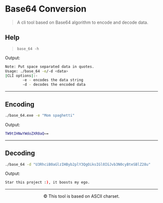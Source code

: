 # Base64 Conversion

>A cli tool based on Base64 algorithm to encode and decode data.

## Help

>```base_64 -h```

Output:

```bash
Note: Put space separated data in quotes.
Usage: ./base_64 -e/-d <data>
|CLI options|:-
        -e - encodes the data string
        -d - decodes the encoded data
```
---
## Encoding

```bash
./base_64.exe -e "Mom spaghetti"
```
Output:

```bash
TW9tIHNwYWdoZXR0aQ==
```
---
## Decoding

```bash
./base_64 -d "U3RhciB0aGlzIHByb2plY3QgOiksIGl0IGJvb3N0cyBteSBlZ28u"

```

Output:
```bash
Star this project :), it boosts my ego.
```
---
<p align=center>&copy; This tool is based on ASCII charset.</p>

